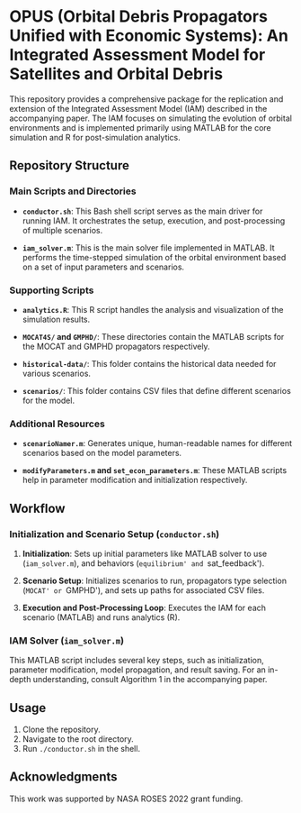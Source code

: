 # OPUS (Orbital Debris Propagators Unified with Economic Systems): An Integrated Assessment Model for Satellites and Orbital Debris

This repository provides a comprehensive package for the replication and extension of the Integrated Assessment Model (IAM) described in the accompanying paper. The IAM focuses on simulating the evolution of orbital environments and is implemented primarily using MATLAB for the core simulation and R for post-simulation analytics.

## Repository Structure

### Main Scripts and Directories

- **`conductor.sh`**: This Bash shell script serves as the main driver for running IAM. It orchestrates the setup, execution, and post-processing of multiple scenarios.

- **`iam_solver.m`**: This is the main solver file implemented in MATLAB. It performs the time-stepped simulation of the orbital environment based on a set of input parameters and scenarios.

### Supporting Scripts

- **`analytics.R`**: This R script handles the analysis and visualization of the simulation results.

- **`MOCAT4S/` and `GMPHD/`**: These directories contain the MATLAB scripts for the MOCAT and GMPHD propagators respectively.

- **`historical-data/`**: This folder contains the historical data needed for various scenarios.

- **`scenarios/`**: This folder contains CSV files that define different scenarios for the model.

### Additional Resources

- **`scenarioNamer.m`**: Generates unique, human-readable names for different scenarios based on the model parameters.

- **`modifyParameters.m` and `set_econ_parameters.m`**: These MATLAB scripts help in parameter modification and initialization respectively.

## Workflow

### Initialization and Scenario Setup (`conductor.sh`)

1. **Initialization**: Sets up initial parameters like MATLAB solver to use (`iam_solver.m`), and behaviors (`equilibrium' and `sat_feedback').

2. **Scenario Setup**: Initializes scenarios to run, propagators type selection (`MOCAT' or `GMPHD'), and sets up paths for associated CSV files.

3. **Execution and Post-Processing Loop**: Executes the IAM for each scenario (MATLAB) and runs analytics (R).

### IAM Solver (`iam_solver.m`)

This MATLAB script includes several key steps, such as initialization, parameter modification, model propagation, and result saving. For an in-depth understanding, consult Algorithm 1 in the accompanying paper.

## Usage

1. Clone the repository.
2. Navigate to the root directory.
3. Run `./conductor.sh` in the shell.

## Acknowledgments

This work was supported by NASA ROSES 2022 grant funding.
